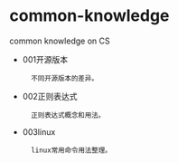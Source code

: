# common-knowledge
common knowledge on CS

- 001开源版本

        不同开源版本的差异。

- 002正则表达式

        正则表达式概念和用法。

- 003linux

        linux常用命令用法整理。
